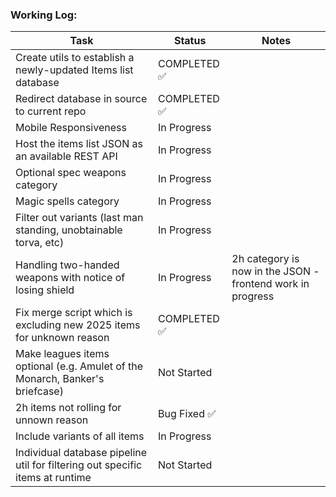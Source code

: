 ### Working Log:
| Task                                           | Status                          | Notes                          |
|------------------------------------------------|---------------------------------|---------------------------------|
| Create utils to establish a newly-updated Items list database                     | COMPLETED ✅          
| Redirect database in source to current repo                     | COMPLETED ✅          
| Mobile Responsiveness                     | In Progress       
| Host the items list JSON as an available REST API                     | In Progress     
| Optional spec weapons category                     | In Progress     
| Magic spells category                     | In Progress     
| Filter out variants (last man standing, unobtainable torva, etc)                     | In Progress     
| Handling two-handed weapons with notice of losing shield                     | In Progress     | 2h category is now in the JSON - frontend work in progress
| Fix merge script which is excluding new 2025 items for unknown reason | COMPLETED ✅
| Make leagues items optional (e.g. Amulet of the Monarch, Banker's briefcase)                     | Not Started     
| 2h items not rolling for unnown reason                     | Bug Fixed ✅     
| Include variants of all items                    | In Progress     
| Individual database pipeline util for filtering out specific items at runtime                     | Not Started     

